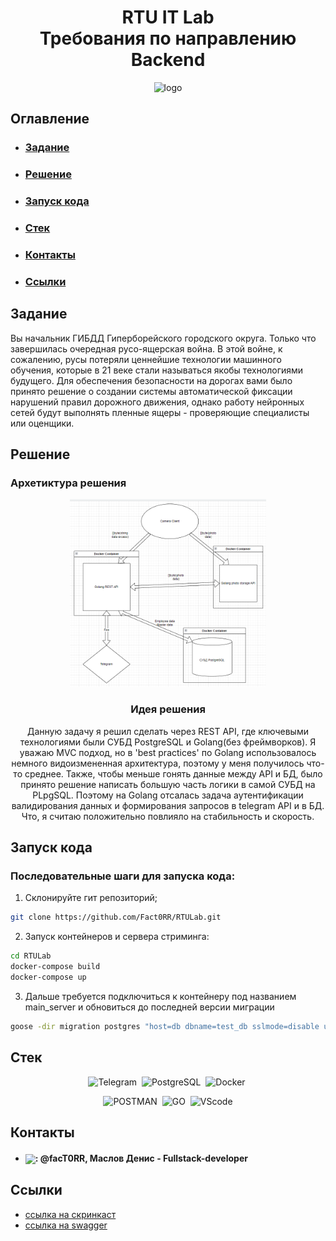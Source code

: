 <div align="center">
  
# RTU IT Lab <br> Требования по направлению Backend

<img height="300" alt="logo" src="https://avatars.githubusercontent.com/u/38423762?s=200&v=4">

</div> 


## Оглавление
- ### [Задание](#1)
- ### [Решение](#2)
- ### [Запуск кода](#3)
- ### [Стек](#4)
- ### [Контакты](#5)
- ### [Ссылки](#6)

## <a name="1"> Задание </a>

Вы начальник ГИБДД Гиперборейского городского округа. Только что завершилась очередная русо-ящерская война. В этой войне, к сожалению, русы потеряли ценнейшие технологии машинного обучения, которые в 21 веке стали называться якобы технологиями будущего. Для обеспечения безопасности на дорогах вами было принято решение о создании системы автоматической фиксации нарушений правил дорожного движения, однако работу нейронных сетей будут выполнять пленные ящеры - проверяющие специалисты или оценщики.

## <a name="2">Решение </a>

### Архетиктура решения

<div align="center">
<img height="300" alt="logo" src="DemoCameraClientPy\photo\lab.png">

### Идея решения

Данную задачу я решил сделать через REST API, где ключевыми технологиями были СУБД PostgreSQL и Golang(без фреймворков). Я уважаю MVC подход, но в 'best practices' по Golang использовалось немного видоизмененная архитектура, поэтому  у меня получилось что-то среднее. Также, чтобы меньше гонять данные между API и БД, было принято решение написать большую часть логики в самой СУБД на PLpgSQL. Поэтому на Golang отсалась задача аутентификации валидирования данных и формирования запросов в telegram API и в БД. Что, я считаю положительно повлияло на стабильность и скорость.

</div> 



## <a name="3">Запуск кода </a>

### Последовательные шаги для запуска кода:
1. Склонируйте гит репозиторий;
```Bash
git clone https://github.com/Fact0RR/RTULab.git
```

2. Запуск контейнеров и сервера стриминга:

```Bash
cd RTULab
docker-compose build
docker-compose up
```

3. Дальше требуется подключиться к контейнеру под названием main_server и обновиться до последней версии миграции


```Bash
goose -dir migration postgres "host=db dbname=test_db sslmode=disable user=root password=ваш_пароль" up
```

## <a name="4">Стек </a>
<div align="center">

  <img src="https://upload.wikimedia.org/wikipedia/commons/thumb/8/83/Telegram_2019_Logo.svg/2048px-Telegram_2019_Logo.svg.png" title="Telegram" alt="Telegram" height="40"/>&nbsp;
  <img src="https://ezerus.com.au/wp-content/uploads/2019/05/postgresql-logo.png" title="PostgreSQL" alt="PostgreSQL" height="40"/>&nbsp;
  <img src="https://static-00.iconduck.com/assets.00/docker-icon-512x438-ga1hb37h.png" title="Docker" alt="Docker" height="40"/>&nbsp;

  <img src="https://encrypted-tbn0.gstatic.com/images?q=tbn:ANd9GcRaUm2uk_PwKIKZnQ-SqRyAxyFz7vWJPEgULg&usqp=CAU" alt="POSTMAN"  height="40"/>&nbsp;
  <img src="https://fronty.com/static/uploads/1.11-30.11/languages%20in%202022/go.png" title="GO" alt="GO" height="40"/>&nbsp;
  <img src="https://cdn.freebiesupply.com/logos/thumbs/2x/visual-studio-code-logo.png"  title="VScode" alt="VScode" height="40"/>
</div>

## <a name="5">Контакты</a>

- <h4><img align="center" height="25" src="https://user-images.githubusercontent.com/51875349/198863127-837491f2-b57f-4c75-9840-6a4b01236c7a.png">: @facT0RR, Маслов Денис - Fullstack-developer</h3>

## <a name="6">Ссылки </a>

- [ссылка на скринкаст]()&nbsp;
- [ссылка на swagger](https://github.com/Fact0RR/RTULab/blob/master/openapi.yaml)&nbsp;
